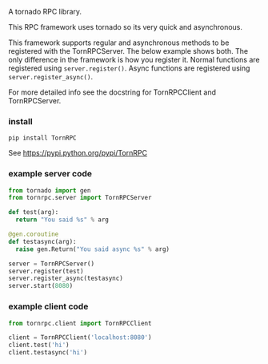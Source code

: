 A tornado RPC library.

This RPC framework uses tornado
so its very quick and asynchronous.

This framework supports regular and
asynchronous methods to be registered
with the TornRPCServer. The below example
shows both. The only difference in the
framework is how you register it.
Normal functions are registered using
```server.register()```. Async functions
are registered using ```server.register_async()```.

For more detailed info see the docstring
for TornRPCClient and TornRPCServer.

### install ###
```
pip install TornRPC
```
See https://pypi.python.org/pypi/TornRPC

### example server code ###
```python
from tornado import gen
from tornrpc.server import TornRPCServer

def test(arg):
  return "You said %s" % arg

@gen.coroutine
def testasync(arg):
  raise gen.Return("You said async %s" % arg)

server = TornRPCServer()
server.register(test)
server.register_async(testasync)
server.start(8080)
```
### example client code ###
```python
from tornrpc.client import TornRPCClient

client = TornRPCClient('localhost:8080')
client.test('hi')
client.testasync('hi')
```
